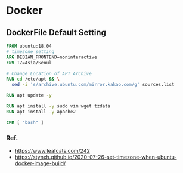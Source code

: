 # Docker


## DockerFile Default Setting

```Dockerfile
FROM ubuntu:18.04
# timezone setting
ARG DEBIAN_FRONTEND=noninteractive
ENV TZ=Asia/Seoul

# Change Location of APT Archive
RUN cd /etc/apt && \
  sed -i 's/archive.ubuntu.com/mirror.kakao.com/g' sources.list

RUN apt update -y

RUN apt install -y sudo vim wget tzdata
RUN apt install -y apache2

CMD [ "bash" ]
```

### Ref.
* <https://www.leafcats.com/242>
* <https://stynxh.github.io/2020-07-26-set-timezone-when-ubuntu-docker-image-build/>
